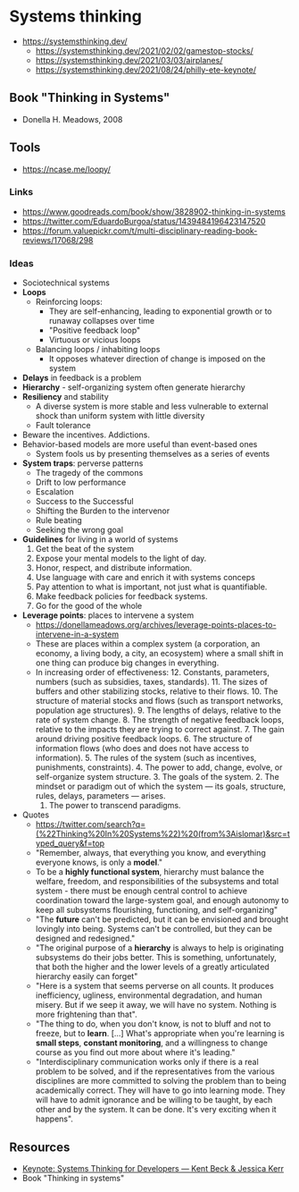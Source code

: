 # Systems thinking
- https://systemsthinking.dev/
    - https://systemsthinking.dev/2021/02/02/gamestop-stocks/
    - https://systemsthinking.dev/2021/03/03/airplanes/
    - https://systemsthinking.dev/2021/08/24/philly-ete-keynote/

## Book "Thinking in Systems"

- Donella H. Meadows, 2008

## Tools
- https://ncase.me/loopy/

### Links
- https://www.goodreads.com/book/show/3828902-thinking-in-systems
- https://twitter.com/EduardoBurgoa/status/1439484196423147520
- https://forum.valuepickr.com/t/multi-disciplinary-reading-book-reviews/17068/298

### Ideas
- Sociotechnical systems
- **Loops**
    - Reinforcing loops:
        - They are self-enhancing, leading to exponential growth or to runaway collapses over time
        - "Positive feedback loop"
        - Virtuous or vicious loops
    - Balancing loops / inhabiting loops
        - It opposes whatever direction of change is imposed on the system
- **Delays** in feedback is a problem
- **Hierarchy** - self-organizing system often generate hierarchy
- **Resiliency** and stability
    - A diverse system is more stable and less vulnerable to external shock than uniform system with little diversity
    - Fault tolerance
- Beware the incentives. Addictions.
- Behavior-based models are more useful than event-based ones
    - System fools us by presenting themselves as a series of events
- **System traps**: perverse patterns
    - The tragedy of the commons
    - Drift to low performance
    - Escalation
    - Success to the Successful
    - Shifting the Burden to the intervenor
    - Rule beating
    - Seeking the wrong goal
- **Guidelines** for living in a world of systems
    1. Get the beat of the system
    2. Expose your mental models to the light of day.
    3. Honor, respect, and distribute information.
    4. Use language with care and enrich it with systems conceps
    5. Pay attention to what is important, not just what is quantifiable.
    6. Make feedback policies for feedback systems.
    7. Go for the good of the whole
- **Leverage points**: places to intervene a system
    - https://donellameadows.org/archives/leverage-points-places-to-intervene-in-a-system
    - These are places within a complex system (a corporation, an economy, a living body, a city, an ecosystem) where a small shift in one thing can produce big changes in everything.
    - In increasing order of effectiveness:
        12. Constants, parameters, numbers (such as subsidies, taxes, standards).
        11. The sizes of buffers and other stabilizing stocks, relative to their flows.
        10. The structure of material stocks and flows (such as transport networks, population age structures).
        9. The lengths of delays, relative to the rate of system change.
        8. The strength of negative feedback loops, relative to the impacts they are trying to correct against.
        7. The gain around driving positive feedback loops.
        6. The structure of information flows (who does and does not have access to information).
        5. The rules of the system (such as incentives, punishments, constraints).
        4. The power to add, change, evolve, or self-organize system structure.
        3. The goals of the system.
        2. The mindset or paradigm out of which the system — its goals, structure, rules, delays, parameters — arises.
        1. The power to transcend paradigms.
- Quotes
    - https://twitter.com/search?q=(%22Thinking%20In%20Systems%22)%20(from%3Aislomar)&src=typed_query&f=top
    - "Remember, always, that everything you know, and everything everyone knows, is only a **model**."
    - To be a **highly functional system**, hierarchy must balance the welfare, freedom, and responsibilities of the subsystems and total system - there must be enough central control to achieve coordination toward the large-system goal, and enough autonomy to keep all subsystems flourishing, functioning, and self-organizing"
    - "The **future** can't be predicted, but it can be envisioned and brought lovingly into being. Systems can't be controlled, but they can be designed and redesigned."
    - "The original purpose of a **hierarchy** is always to help is originating subsystems do their jobs better. This is something, unfortunately, that both the higher and the lower levels of a greatly articulated hierarchy easily can forget"
    - "Here is a system that seems perverse on all counts. It produces inefficiency, ugliness, environmental degradation, and human misery. But if we seep it away, we will have no system. Nothing is more frightening than that".
    - "The thing to do, when you don't know, is not to bluff and not to freeze, but to **learn**. [...] What's appropriate when you're learning is **small steps**, **constant monitoring**, and a willingness to change course as you find out more about where it's leading."
    - "Interdisciplinary communication works only if there is a real problem to be solved, and if the representatives from the various disciplines are more committed to solving the problem than to being academically correct. They will have to go into learning mode. They will have to admit ignorance and be willing to be taught, by each other and by the system. It can be done. It's very exciting when it happens".

## Resources

- [Keynote: Systems Thinking for Developers — Kent Beck & Jessica Kerr](https://www.youtube.com/watch?v=z8bL_V9in9o)
- Book "Thinking in systems"

